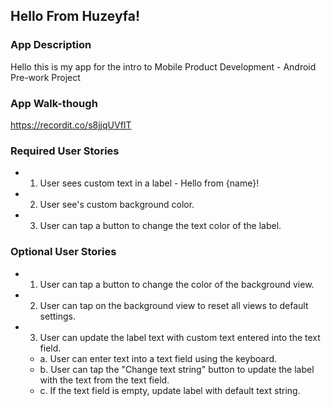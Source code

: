 ## Hello From Huzeyfa!

### App Description
Hello this is my app for the intro to Mobile Product Development - Android Pre-work Project

### App Walk-though

https://recordit.co/s8jjqUVfIT



### Required User Stories
-  1. User sees custom text in a label - Hello from {name}!
-  2. User see's custom background color.
-  3. User can tap a button to change the text color of the label.

### Optional User Stories
-  1. User can tap a button to change the color of the background view.
-  2. User can tap on the background view to reset all views to default settings.
-  3. User can update the label text with custom text entered into the text field.
   -  a. User can enter text into a text field using the keyboard.
   -  b. User can tap the "Change text string" button to update the label with the text from the text field.
   -  c. If the text field is empty, update label with default text string.
